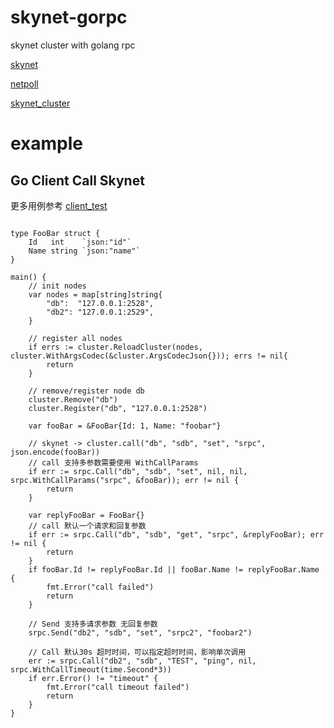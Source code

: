 # skynet-gorpc
skynet cluster with golang rpc


[skynet](https://github.com/cloudwu/skynet/wiki)

[netpoll](https://github.com/cloudwego/netpoll/blob/develop/README_CN.md)

[skynet_cluster](https://blog.codingnow.com/2017/03/skynet_cluster.html)

# example #

## Go Client Call Skynet ##

更多用例参考 [client_test](./srpc_client_test.go)

```(Golang)

type FooBar struct {
    Id   int    `json:"id"`
    Name string `json:"name"`
}

main() {
    // init nodes
    var nodes = map[string]string{
        "db":  "127.0.0.1:2528",
        "db2": "127.0.0.1:2529",
    }

    // register all nodes
    if errs := cluster.ReloadCluster(nodes, cluster.WithArgsCodec(&cluster.ArgsCodecJson{})); errs != nil{
        return
    }

    // remove/register node db
    cluster.Remove("db")
    cluster.Register("db", "127.0.0.1:2528")

    var fooBar = &FooBar{Id: 1, Name: "foobar"}

    // skynet -> cluster.call("db", "sdb", "set", "srpc", json.encode(fooBar))
    // call 支持多参数需要使用 WithCallParams
    if err := srpc.Call("db", "sdb", "set", nil, nil, srpc.WithCallParams("srpc", &fooBar)); err != nil {
        return
    }

    var replyFooBar = FooBar{}
    // call 默认一个请求和回复参数
    if err := srpc.Call("db", "sdb", "get", "srpc", &replyFooBar); err != nil {
        return
    }
    if fooBar.Id != replyFooBar.Id || fooBar.Name != replyFooBar.Name {
        fmt.Error("call failed")
        return
    }

    // Send 支持多请求参数 无回复参数
    srpc.Send("db2", "sdb", "set", "srpc2", "foobar2")

    // Call 默认30s 超时时间，可以指定超时时间，影响单次调用
    err := srpc.Call("db2", "sdb", "TEST", "ping", nil, srpc.WithCallTimeout(time.Second*3))
    if err.Error() != "timeout" {
        fmt.Error("call timeout failed")
        return
    }
}
```
